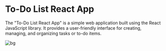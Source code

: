 # To-Do List React App
The "To-Do List React App" is a simple web application built using the React JavaScript library. It provides a user-friendly interface for creating, managing, and organizing tasks or to-do items.

![bg](https://github.com/morascliva/WeatherApp/assets/94843082/4ecee03d-d0ba-4203-84ac-1272feb07b79)
